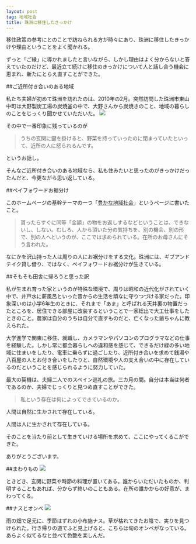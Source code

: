 ```yaml
---
layout: post
tag: 地域社会
title: 珠洲に移住したきっかけ
---
```


移住政策の参考にとのことで訪ねられる方が時々にあり、珠洲に移住したきっかけや理由ということをよく聞かれる。

ずっと「ご縁」に導かれましたと言いながら、しかし理由はよく分からないと答えていたのだけど、最近立て続けに移住のきっかけについて人と話し合う機会に恵まれ、新たにとらえ直すことができた。

##ご近所付き合いのある地域

私たち夫婦が初めて珠洲を訪れたのは、2010年の2月。突然訪問した珠洲市東山中町は大野製炭工場の炭焼釜の中で、大野さんから炭焼きのこと、地域の暮らしのことをじっくり聞かせていただいた。
![](http://static.ow.ly/photos/normal/vow.jpg)

その中で一番印象に残っているのが

> うちの玄関に鍵を掛けると、野菜を持っていったのに閉まっていたといって、近所の人に怒られるんです。

というお話し。

そんなご近所付き合いのある地域なら、私も住みたいと思ったのがきっかけだったんだと、今更ながら思い返している。

##ペイフォワードお裾分け

このホームページの基幹テーマの一つ「[豊かな地域社会](http://kobapan.com/community/)」というページに書いたこと。

> 貰ったらすぐに同等「金額」の物をお返しするなどということは、できないし、しない。むしろ、人から頂いた分の気持ちを、別の機会、別の形で、別の人へというのが、ここでは求められている。在所のお母さんにそう言われた。

なにかを沢山持った人は周りの人にお裾分けをする文化。珠洲には、ギブアンドテイク貸し借り、ではなく、ペイフォワードお裾分けが生きている。

##そもそも田舎に帰ろうと思った訳

私が生まれ育った家というのが特殊な環境で、周りは昭和の近代化がされていく中で、井戸水に薪風呂といった昔からの生活を頑なに守りつづける家だった。印象深いのは小学6年生のときに、それまで「あま」と呼ばれる天井裏の物置だったところを、居住できる部屋に改装するということで一家総出で大工仕事をしたときのこと。農家は自分のうちは自分で直すものだと、亡くなった爺ちゃんに教えられた。

大学進学で関東に移住、就職し、カメラマンやパソコンのプログラマなどの仕事を経験した。しかし常に都会暮らしへの違和感を感じて、できるだけ緑の多い地域に住まいをしたり、電車に乗らずに過ごしたり、近所付き合いを求めて銭湯や八百屋の人とお付き合いをしたりと、自然環境や人の支え合いの中に存在しているのだということを感じられるように努力していた。

最大の契機は、夫婦二人でのスペイン巡礼の旅。三カ月の間。自分は本当は何者であるのか、夫婦でじっくりと見つめ直すことができた。

>私という存在は何によってできているのか。


人間は自然に生かされて存在している。

人間は人に生かされて存在している。

そのことを当たり前として生きていける場所を求めて、ここにやってくるこができた。

ありがとうございます。



##まわりもの
![](https://c2.staticflickr.com/6/5670/23229244344_16126ba4db.jpg)

ときどき、玄関に野菜や時節の料理が置いてある。誰からいただいたものか、判明することもあれば、分からず終いのこともある。在所の誰かからの好意が、まわってくる。

##ナスとオンベ
![](https://c1.staticflickr.com/1/660/23257321463_f5a6ef24c4.jpg)

雨の畑で足元に、季節はずれの小布施ナス。草が枯れてきたお陰で、実りを見つけられた。行き帰りの道でふと見上げると、こちらは旬のオンベがなっている。あらよく似てるなと並べて色艶を楽しんだ。
